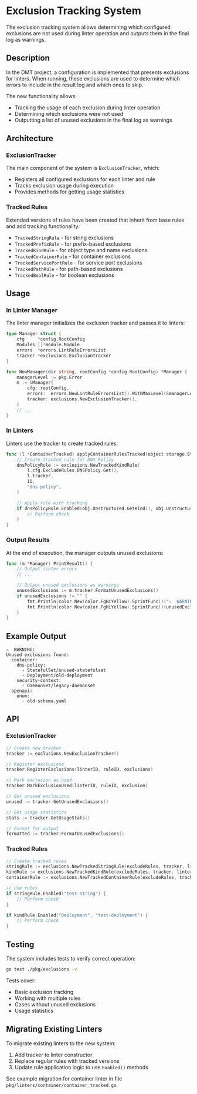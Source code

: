# Exclusion Tracking System

The exclusion tracking system allows determining which configured exclusions are not used during linter operation and outputs them in the final log as warnings.

## Description

In the DMT project, a configuration is implemented that presents exclusions for linters. When running, these exclusions are used to determine which errors to include in the result log and which ones to skip.

The new functionality allows:
- Tracking the usage of each exclusion during linter operation
- Determining which exclusions were not used
- Outputting a list of unused exclusions in the final log as warnings

## Architecture

### ExclusionTracker

The main component of the system is `ExclusionTracker`, which:
- Registers all configured exclusions for each linter and rule
- Tracks exclusion usage during execution
- Provides methods for getting usage statistics

### Tracked Rules

Extended versions of rules have been created that inherit from base rules and add tracking functionality:
- `TrackedStringRule` - for string exclusions
- `TrackedPrefixRule` - for prefix-based exclusions
- `TrackedKindRule` - for object type and name exclusions
- `TrackedContainerRule` - for container exclusions
- `TrackedServicePortRule` - for service port exclusions
- `TrackedPathRule` - for path-based exclusions
- `TrackedBoolRule` - for boolean exclusions

## Usage

### In Linter Manager

The linter manager initializes the exclusion tracker and passes it to linters:

```go
type Manager struct {
    cfg     *config.RootConfig
    Modules []*module.Module
    errors  *errors.LintRuleErrorsList
    tracker *exclusions.ExclusionTracker
}

func NewManager(dir string, rootConfig *config.RootConfig) *Manager {
    managerLevel := pkg.Error
    m := &Manager{
        cfg: rootConfig,
        errors:  errors.NewLintRuleErrorsList().WithMaxLevel(&managerLevel),
        tracker: exclusions.NewExclusionTracker(),
    }
    // ...
}
```

### In Linters

Linters use the tracker to create tracked rules:

```go
func (l *ContainerTracked) applyContainerRulesTracked(object storage.StoreObject, errorList *errors.LintRuleErrorsList) {
    // Create tracked rule for DNS Policy
    dnsPolicyRule := exclusions.NewTrackedKindRule(
        l.cfg.ExcludeRules.DNSPolicy.Get(),
        l.tracker,
        ID,
        "dns-policy",
    )

    // Apply rule with tracking
    if dnsPolicyRule.Enabled(obj.Unstructured.GetKind(), obj.Unstructured.GetName()) {
        // Perform check
    }
}
```

### Output Results

At the end of execution, the manager outputs unused exclusions:

```go
func (m *Manager) PrintResult() {
    // Output linter errors
    // ...

    // Output unused exclusions as warnings
    unusedExclusions := m.tracker.FormatUnusedExclusions()
    if unusedExclusions != "" {
        fmt.Println(color.New(color.FgHiYellow).SprintFunc()("⚠️  WARNING: "))
        fmt.Println(color.New(color.FgHiYellow).SprintFunc()(unusedExclusions))
    }
}
```

## Example Output

```
⚠️  WARNING: 
Unused exclusions found:
  container:
    dns-policy:
      - StatefulSet/unused-statefulset
      - Deployment/old-deployment
    security-context:
      - DaemonSet/legacy-daemonset
  openapi:
    enum:
      - old-schema.yaml
```

## API

### ExclusionTracker

```go
// Create new tracker
tracker := exclusions.NewExclusionTracker()

// Register exclusions
tracker.RegisterExclusions(linterID, ruleID, exclusions)

// Mark exclusion as used
tracker.MarkExclusionUsed(linterID, ruleID, exclusion)

// Get unused exclusions
unused := tracker.GetUnusedExclusions()

// Get usage statistics
stats := tracker.GetUsageStats()

// Format for output
formatted := tracker.FormatUnusedExclusions()
```

### Tracked Rules

```go
// Create tracked rules
stringRule := exclusions.NewTrackedStringRule(excludeRules, tracker, linterID, ruleID)
kindRule := exclusions.NewTrackedKindRule(excludeRules, tracker, linterID, ruleID)
containerRule := exclusions.NewTrackedContainerRule(excludeRules, tracker, linterID, ruleID)

// Use rules
if stringRule.Enabled("test-string") {
    // Perform check
}

if kindRule.Enabled("Deployment", "test-deployment") {
    // Perform check
}
```

## Testing

The system includes tests to verify correct operation:

```bash
go test ./pkg/exclusions -v
```

Tests cover:
- Basic exclusion tracking
- Working with multiple rules
- Cases without unused exclusions
- Usage statistics

## Migrating Existing Linters

To migrate existing linters to the new system:

1. Add tracker to linter constructor
2. Replace regular rules with tracked versions
3. Update rule application logic to use `Enabled()` methods

See example migration for container linter in file `pkg/linters/container/container_tracked.go`. 